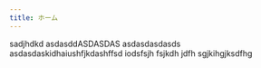 ```yaml
---
title: ホーム
---
```


sadjhdkd asdasddASDASDAS asdasdasdasds  
asdasdaskidhaiushfjkdashffsd  iodsfsjh fsjkdh jdfh sgjkihgjksdfhg
